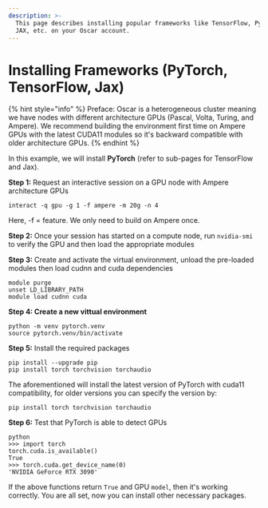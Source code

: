 ```yaml
---
description: >-
  This page describes installing popular frameworks like TensorFlow, PyTorch &
  JAX, etc. on your Oscar account.
---
```


# Installing Frameworks (PyTorch, TensorFlow, Jax)

{% hint style="info" %}
Preface: Oscar is a heterogeneous cluster meaning we have nodes with different architecture GPUs (Pascal, Volta, Turing, and Ampere). We recommend building the environment first time on Ampere GPUs with the latest CUDA11 modules so it's backward compatible with older architecture GPUs.
{% endhint %}

In this example, we will install **PyTorch** (refer to sub-pages for TensorFlow and Jax).

**Step 1:** Request an interactive session on a GPU node with Ampere architecture GPUs

`interact -q gpu -g 1 -f ampere -m 20g -n 4`

Here, -f = feature. We only need to build on Ampere once.

**Step 2:** Once your session has started on a compute node, run `nvidia-smi` to verify the GPU and then load the appropriate modules

**Step 3:** Create and activate the virtual environment, unload the pre-loaded modules then load cudnn and cuda dependencies

```
module purge
unset LD_LIBRARY_PATH
module load cudnn cuda
```

**Step 4: Create a new vittual environment**&#x20;

```
python -m venv pytorch.venv
source pytorch.venv/bin/activate
```

**Step 5:** Install the required packages

```
pip install --upgrade pip
pip install torch torchvision torchaudio
```

The aforementioned will install the latest version of PyTorch with cuda11 compatibility, for older versions you can specify the version by:

```
pip install torch torchvision torchaudio
```

**Step 6:** Test that PyTorch is able to detect GPUs

```
python
>>> import torch 
torch.cuda.is_available()
True
>>> torch.cuda.get_device_name(0)
'NVIDIA GeForce RTX 3090'
```

If the above functions return `True` and GPU `model`, then it's working correctly. You are all set, now you can install other necessary packages.
